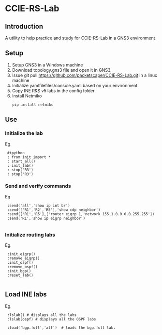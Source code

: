 # CCIE-RS-Lab

## Introduction

A utility to help practice and study for CCIE-RS-Lab in a GNS3 environment


## Setup

1. Setup GNS3 in a Windows machine
2. Download topology.gns3 file and open it in GNS3.
3. Issue git pull https://github.com/packetscaper/CCIE-RS-Lab.git in a linux machine
4. Initialize yamlfilefiles/console.yaml based on your environment.
5. Copy INE R&S v5 labs in the config folder.
5. Install Netmiko
      ```
      pip install netmiko
      
      ```
 
## Use

### Initialize the lab

Eg.

  ```
   #ipython
   : from init import *
   : start_all()
   : init_lab()
   : stop('R3')
   : stop('R3')
  
  ```

### Send and verify commands

Eg. 

  ```
   :send('all','show ip int br')
   :send(['R1','R2','R5'],'show cdp neighbor')
   :send(['R1','R5'],['router eigrp 1,'network 155.1.0.0 0.0.255.255'])
   :send('R1','show ip eigrp neighbor')
   
  ```

### Initialize routing labs

Eg. 
  ```
   :init_eigrp()
   :remove_eigrp()
   :init_ospf()
   :remove_ospf()
   :init_bgp()
   :reset_lab()
   
  ```

## Load INE labs

Eg.

  ```
   :lslab() # displays all the labs
   :lslab(ospf) # displays all the OSPF labs
   
   :load('bgp.full','all')  # loads the bgp.full lab. 
   
   
  ```


